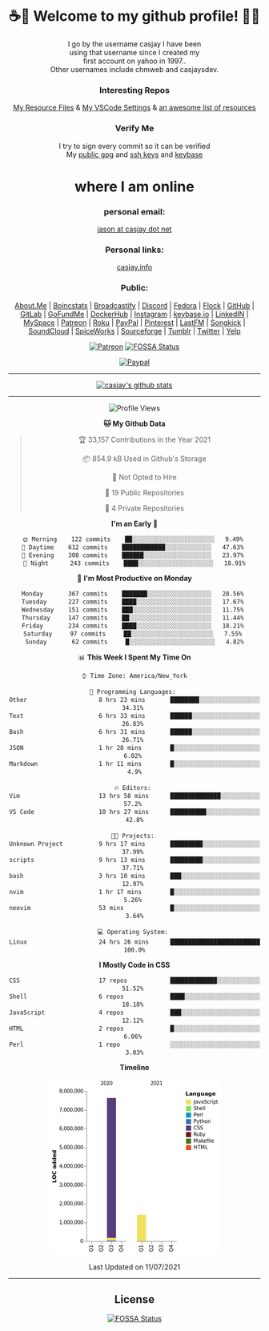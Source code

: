 <div align="center">  
  
# <strong> ☕👋 Welcome to my github profile! 👋🚀 </strong>  
  
I go by the username casjay I have been  
using that username since I created my  
first account on yahoo in 1997..  
Other usernames include chmweb and casjaysdev.  
  
### <strong> Interesting Repos </strong>  
[My Resource Files](https://github.com/casjay/resources) & 
[My VSCode Settings](https://github.com/casjay/vs-code) & 
[an awesome list of resources](https://github.com/casjay/awesome)
  
### <strong> Verify Me </strong>
I try to sign every commit so it can be verified  
My [public gpg](https://github.com/casjay/public/raw/master/jason.asc) and 
[ssh keys](https://github.com/casjay/public/raw/master/ssh_id.pub) and 
[keybase](https://keybase.io/casjay)  
  
# <strong> where I am online </strong>  
  
### <strong> personal email: </strong>  
[jason at casjay dot net](mailto:jason@casjay.net)  

### <strong> Personal links: </strong>  
[casjay.info](http://casjay.info)  
  
### <strong> Public: </strong>  
[About.Me](https://about.me/casjay) | 
[Boincstats](https://boincstats.com/en/page/profile/user/34665/) | 
[Broadcastify](http://www.radioreference.com/apps/user/?uid=184850) | 
[Discord](https://discord.gg/z2wS84v) | 
[Fedora](https://copr.fedorainfracloud.org/coprs/casjay) | 
[Flock](http://casjay.flock.com) | 
[GitHub](http://github.com/casjay) | 
[GitLab](http://gitlab.com/casjay) | 
[GoFundMe](https://www.gofundme.com/casjay) | 
[DockerHub](https://hub.docker.com/r/casjay/) | 
[Instagram](https://www.instagram.com/casjay/) | 
[keybase.io](http://keybase.io/casjay) | 
[LinkedIN](http://linkedin.com/in/casjay) | 
[MySpace](https://myspace.com/casjay) | 
[Patreon](https://www.patreon.com/casjay) | 
[Roku](https://my.roku.com/add/casjaysdev) | 
[PayPal](https://paypal.me/casjaysdev) | 
[Pinterest](https://www.pinterest.com/casjaysdev) | 
[LastFM](https://www.last.fm/user/Casjay) | 
[Songkick](https://www.songkick.com/users/casjay) | 
[SoundCloud](https://soundcloud.com/casjay) | 
[SpiceWorks](https://community.spiceworks.com/people/casjay) | 
[Sourceforge](https://sourceforge.net/u/chmweb/profile/) | 
[Tumblr](https://casjay.tumblr.com) | 
[Twitter](https://twitter.com/casjay) | 
[Yelp](https://www.yelp.com/user_details?userid=vSxaZZdqte5WhkOlsPqReQ)  
  
[![Patreon](https://img.shields.io/badge/patreon-donate-orange.svg)](https://www.patreon.com/casjay) [![FOSSA Status](https://app.fossa.com/api/projects/git%2Bgithub.com%2Fcasjay%2Fcasjay.svg?type=shield)](https://app.fossa.com/projects/git%2Bgithub.com%2Fcasjay%2Fcasjay?ref=badge_shield)

[![Paypal](https://img.shields.io/badge/Donate-PayPal-green.svg)](https://www.paypal.me/casjaysdev)  
  
---
[![casjay's github stats](https://gh-readme-stats.casjay.now.sh/api/?theme=dracula&username=casjay&show_icons=true)](https://github.com/casjay)  
  
---
<!--START_SECTION:waka-->
![Profile Views](http://img.shields.io/badge/Profile%20Views-3-blue)

**🐱 My Github Data** 

> 🏆 33,157 Contributions in the Year 2021
 > 
> 📦 854.9 kB Used in Github's Storage 
 > 
> 🚫 Not Opted to Hire
 > 
> 📜 19 Public Repositories 
 > 
> 🔑 4 Private Repositories  
 > 
**I'm an Early 🐤** 

```text
🌞 Morning    122 commits    ██░░░░░░░░░░░░░░░░░░░░░░░   9.49% 
🌆 Daytime    612 commits    ████████████░░░░░░░░░░░░░   47.63% 
🌃 Evening    308 commits    ██████░░░░░░░░░░░░░░░░░░░   23.97% 
🌙 Night      243 commits    ████░░░░░░░░░░░░░░░░░░░░░   18.91%

```
📅 **I'm Most Productive on Monday** 

```text
Monday       367 commits    ███████░░░░░░░░░░░░░░░░░░   28.56% 
Tuesday      227 commits    ████░░░░░░░░░░░░░░░░░░░░░   17.67% 
Wednesday    151 commits    ███░░░░░░░░░░░░░░░░░░░░░░   11.75% 
Thursday     147 commits    ██░░░░░░░░░░░░░░░░░░░░░░░   11.44% 
Friday       234 commits    ████░░░░░░░░░░░░░░░░░░░░░   18.21% 
Saturday     97 commits     ██░░░░░░░░░░░░░░░░░░░░░░░   7.55% 
Sunday       62 commits     █░░░░░░░░░░░░░░░░░░░░░░░░   4.82%

```


📊 **This Week I Spent My Time On** 

```text
⌚︎ Time Zone: America/New_York

💬 Programming Languages: 
Other                    8 hrs 23 mins       ████████░░░░░░░░░░░░░░░░░   34.31% 
Text                     6 hrs 33 mins       ██████░░░░░░░░░░░░░░░░░░░   26.83% 
Bash                     6 hrs 31 mins       ██████░░░░░░░░░░░░░░░░░░░   26.71% 
JSON                     1 hr 28 mins        █░░░░░░░░░░░░░░░░░░░░░░░░   6.02% 
Markdown                 1 hr 11 mins        █░░░░░░░░░░░░░░░░░░░░░░░░   4.9%

🔥 Editors: 
Vim                      13 hrs 58 mins      ██████████████░░░░░░░░░░░   57.2% 
VS Code                  10 hrs 27 mins      ██████████░░░░░░░░░░░░░░░   42.8%

🐱‍💻 Projects: 
Unknown Project          9 hrs 17 mins       █████████░░░░░░░░░░░░░░░░   37.99% 
scripts                  9 hrs 13 mins       █████████░░░░░░░░░░░░░░░░   37.71% 
bash                     3 hrs 10 mins       ███░░░░░░░░░░░░░░░░░░░░░░   12.97% 
nvim                     1 hr 17 mins        █░░░░░░░░░░░░░░░░░░░░░░░░   5.26% 
neovim                   53 mins             █░░░░░░░░░░░░░░░░░░░░░░░░   3.64%

💻 Operating System: 
Linux                    24 hrs 26 mins      █████████████████████████   100.0%

```

**I Mostly Code in CSS** 

```text
CSS                      17 repos            █████████████░░░░░░░░░░░░   51.52% 
Shell                    6 repos             ████░░░░░░░░░░░░░░░░░░░░░   18.18% 
JavaScript               4 repos             ███░░░░░░░░░░░░░░░░░░░░░░   12.12% 
HTML                     2 repos             █░░░░░░░░░░░░░░░░░░░░░░░░   6.06% 
Perl                     1 repo              ░░░░░░░░░░░░░░░░░░░░░░░░░   3.03%

```


**Timeline**

![Chart not found](https://raw.githubusercontent.com/casjay/casjay/master/charts/bar_graph.png) 


 Last Updated on 11/07/2021
<!--END_SECTION:waka-->
  
---

## License
[![FOSSA Status](https://app.fossa.com/api/projects/git%2Bgithub.com%2Fcasjay%2Fcasjay.svg?type=large)](https://app.fossa.com/projects/git%2Bgithub.com%2Fcasjay%2Fcasjay?ref=badge_large)

</div>  
